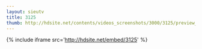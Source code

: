 ```yaml
---
layout: sieutv
title: 3125
thumb: http://hdsite.net/contents/videos_screenshots/3000/3125/preview_360p.mp4.jpg
---
```

{% include iframe src='http://hdsite.net/embed/3125' %}
 
